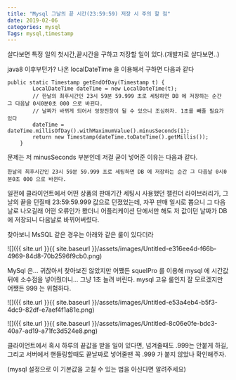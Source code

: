 ```yaml
---
title: "Mysql 그날의 끝 시간(23:59:59) 저장 시 주의 할 점"
date: 2019-02-06
categories: mysql
Tags: mysql,timestamp
---
```

살다보면 특정 일의 첫시간,끝시간을 구하고 저장할 일이 있다.(개발자로 살다보면..)

java8 이후부턴가? 나온 localDateTime 을 이용해서 구하면 다음과 같다

    public static Timestamp getEndOfDay(Timestamp t) {
    		LocalDateTime dateTime = new LocalDateTime(t);
    		// 한날의 최후시간인 23시 59분 59.999 초로 세팅하면 DB 에 저장하는 순간 그 다음날 0시0분0초 000 으로 바뀐다.
    		// 날짜가 바뀌게 되어서 엉망진창이 될 수 있으니 조심하자. 1초를 빼줄 필요가 있다
    		dateTime = dateTime.millisOfDay().withMaximumValue().minusSeconds(1);
    		return new Timestamp(dateTime.toDateTime().getMillis());
    	}

문제는 저 minusSeconds 부분인데 저걸 굳이 넣어준 이유는 다음과 같다.

`한날의 최후시간인 23시 59분 59.999 초로 세팅하면 DB 에 저장하는 순간 그 다음날 0시0분0초 000 으로 바뀐다.`

일전에 클라이언트에서 어떤 상품의 판매기간 세팅시 사용했던 캘린더 라이브러리가, 그 날의 끝을 던질때 23:59:59.999 값으로 던졌었는데, 자꾸 판매 일시로 뽑으니 그 다음날로 나오길래 어떤 오류인가 봤더니 어플리케이션 단에서만 해도 저 값이던 날짜가 DB 에 저장되니 다음날로 바뀌어버렸다.

찾아보니 MsSQL 같은 경우는 아래와 같은 룰이 있다더라

![]({{ site.url }}{{ site.baseurl }}/assets/images/Untitled-e316ee4d-f66b-4969-84d8-70b2596f9cb0.png)

MySql 은... 귀찮아서 찾아보진 않았지만 어쨌든 squelPro 를 이용해 mysql 에 시간값 뒤에 소수점을 넣어줬더니... 그냥 1초 늘려 버린다. mysql 고유 룰인지 잘 모르겠지만 어쨌든 999 는 위험하다.

![]({{ site.url }}{{ site.baseurl }}/assets/images/Untitled-e53a4eb4-b5f3-4dc9-82df-e7aef4f1a81e.png)

![]({{ site.url }}{{ site.baseurl }}/assets/images/Untitled-8c06e0fe-bdc3-40a7-ad19-a71fc3d524e8.png)

클라이언트에서 혹시 하루의 끝값을 받을 일이 있다면, 넘겨줄때도 .999는 안붙게 하길, 그리고 서버에서 핸들링할때도 끝날짜로 넣어줄땐 꼭 .999 가 붙지 않았나 확인해주자. 

(mysql 설정으로 이 기본값을 고칠 수 있는 법을 아신다면 알려주세요)